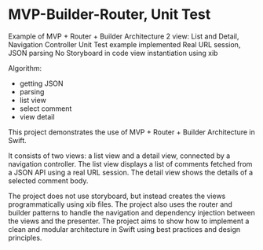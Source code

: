 # MVP-Builder-Router, Unit Test

Example of MVP + Router + Builder Architecture
2 view: List and Detail, Navigation Controller
Unit Test example implemented
Real URL session, JSON parsing
No Storyboard in code view instantiation using xib

Algorithm:
- getting JSON
- parsing
- list view
- select comment
- view detail

This project demonstrates the use of MVP + Router + Builder Architecture in Swift. 

It consists of two views: a list view and a detail view, connected by a navigation controller. The list view displays a list of comments fetched from a JSON API using a real URL session. The detail view shows the details of a selected comment body. 

The project does not use storyboard, but instead creates the views programmatically using xib files. The project also uses the router and builder patterns to handle the navigation and dependency injection between the views and the presenter. The project aims to show how to implement a clean and modular architecture in Swift using best practices and design principles.
